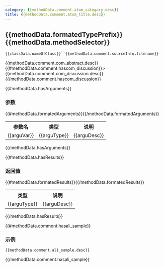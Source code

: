 ```yaml
---
category: {{methodData.comment.atom_categary.desc}}
title: {{methodData.comment.atom_title.desc}}
---
```


## {{methodData.formatedTypePrefix}} {{methodData.methodSelector}} 

`{{classData.nameOfClass}}``{{methodData.comment.sourceInfo.filename}}`

{{methodData.comment.com_abstract.desc}}
{{#methodData.comment.hascom_discussion}}> {{methodData.comment.com_discussion.desc}}{{/methodData.comment.hascom_discussion}}

{{#methodData.hasArguments}}
### 参数

<table>
<tr>
<th>参数名</th>
<th>类型</th>
<th>说明</th>
</tr>
{{#methodData.formatedArguments}}<tr>
<td>{{arguVar}}</td>
<td>{{arguType}}</td>
<td>{{arguDesc}}</td>
</tr>{{/methodData.formatedArguments}}
</table>
{{/methodData.hasArguments}}

{{#methodData.hasResults}}
### 返回值

<table>
<tr>
<th>类型</th>
<th>说明</th>
</tr>
{{#methodData.formatedResults}}<tr>
<td>{{arguType}}</td>
<td>{{arguDesc}}</td>
</tr>{{/methodData.formatedResults}}
</table>
{{/methodData.hasResults}}

{{#methodData.comment.hasali_sample}}
### 示例

```
{{methodData.comment.ali_sample.desc}}
```
{{/methodData.comment.hasali_sample}}

